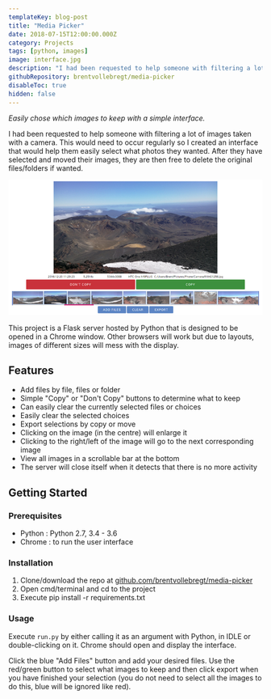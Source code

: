 ```yaml
---
templateKey: blog-post
title: "Media Picker"
date: 2018-07-15T12:00:00.000Z
category: Projects
tags: [python, images]
image: interface.jpg
description: "I had been requested to help someone with filtering a lot of images taken with a camera. This would need to occur regularly so I created an interface that would help them easily select what photos they wanted."
githubRepository: brentvollebregt/media-picker
disableToc: true
hidden: false
---
```


*Easily chose which images to keep with a simple interface.*

I had been requested to help someone with filtering a lot of images taken with a camera. This would need to occur regularly so I created an interface that would help them easily select what photos they wanted. After they have selected and moved their images, they are then free to delete the original files/folders if wanted.

![Interface](interface.jpg)

This project is a Flask server hosted by Python that is designed to be opened in a Chrome window. Other browsers will work but due to layouts, images of different sizes will mess with the display.

## Features
 - Add files by file, files or folder
 - Simple "Copy" or "Don't Copy" buttons to determine what to keep
 - Can easily clear the currently selected files or choices
 - Easily clear the selected choices
 - Export selections by copy or move
 - Clicking on the image (in the centre) will enlarge it
 - Clicking to the right/left of the image will go to the next corresponding image
 - View all images in a scrollable bar at the bottom
 - The server will close itself when it detects that there is no more activity

## Getting Started

### Prerequisites
 - Python : Python 2.7, 3.4 - 3.6
 - Chrome : to run the user interface

### Installation
1. Clone/download the repo at [github.com/brentvollebregt/media-picker](https://github.com/brentvollebregt/media-picker)
2. Open cmd/terminal and cd to the project
3. Execute pip install -r requirements.txt

### Usage
Execute ```run.py``` by either calling it as an argument with Python, in IDLE or double-clicking on it. Chrome should open and display the interface.

Click the blue "Add Files" button and add your desired files. Use the red/green button to select what images to keep and then click export when you have finished your selection (you do not need to select all the images to do this, blue will be ignored like red).
